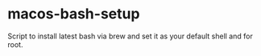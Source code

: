 # macos-bash-setup
Script to install latest bash via brew and set it as your default shell and for root.
